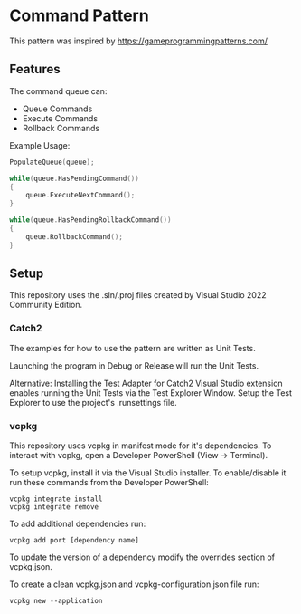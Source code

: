 # Command Pattern

This pattern was inspired by https://gameprogrammingpatterns.com/

## Features

The command queue can:
* Queue Commands
* Execute Commands
* Rollback Commands

Example Usage:
```cpp
PopulateQueue(queue);

while(queue.HasPendingCommand())
{
    queue.ExecuteNextCommand();
}

while(queue.HasPendingRollbackCommand())
{
    queue.RollbackCommand();
}
```

## Setup

This repository uses the .sln/.proj files created by Visual Studio 2022 Community Edition.

### Catch2
The examples for how to use the pattern are written as Unit Tests.

Launching the program in Debug or Release will run the Unit Tests.

Alternative:
Installing the Test Adapter for Catch2 Visual Studio extension enables running the Unit Tests via the Test Explorer Window. Setup the Test Explorer to use the project's .runsettings file.

### vcpkg
This repository uses vcpkg in manifest mode for it's dependencies. To interact with vcpkg, open a Developer PowerShell (View -> Terminal).

To setup vcpkg, install it via the Visual Studio installer. To enable/disable it run these commands from the Developer PowerShell:
```
vcpkg integrate install
vcpkg integrate remove
```

To add additional dependencies run:
```
vcpkg add port [dependency name]
```

To update the version of a dependency modify the overrides section of vcpkg.json. 

To create a clean vcpkg.json and vcpkg-configuration.json file run:
```
vcpkg new --application
```
